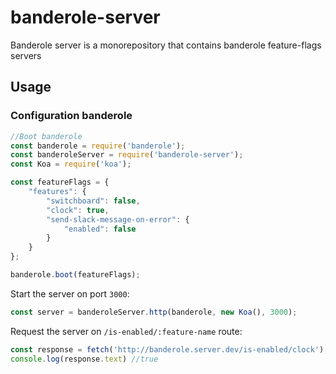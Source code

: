 # banderole-server
Banderole server is a monorepository that contains banderole feature-flags servers

## Usage

### Configuration banderole
```js
//Boot banderole
const banderole = require('banderole');
const banderoleServer = require('banderole-server');
const Koa = require('koa');

const featureFlags = {
    "features": {
        "switchboard": false,
        "clock": true,
        "send-slack-message-on-error": {
            "enabled": false
        }
    }
};

banderole.boot(featureFlags);

```

Start the server on port `3000`:
```js
const server = banderoleServer.http(banderole, new Koa(), 3000);
```

Request the server on `/is-enabled/:feature-name` route:
```js
const response = fetch('http://banderole.server.dev/is-enabled/clock');
console.log(response.text) //true
```